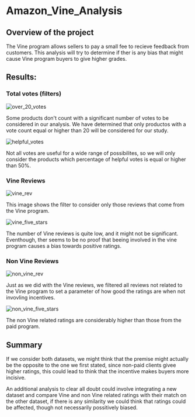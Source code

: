 # Amazon_Vine_Analysis

## Overview of the project

The Vine program allows sellers to pay a small fee to recieve feedback from customers. This analysis will try to determine if ther is any bias that might cause Vine program buyers to give higher grades.

## Results:

### Total votes (filters)

![over_20_votes](https://user-images.githubusercontent.com/89816213/150699299-5d78e949-4ada-4a46-ac64-dba35db0d6c1.PNG)

Some products don't count with a significant number of votes to be considered in our analysis. We have determined that only productos with a vote count equal or higher than 20 will be considered for our study.

![helpful_votes](https://user-images.githubusercontent.com/89816213/150699301-448dcba3-0529-44c0-9e90-8dceec215927.PNG)

Not all votes are useful for a wide range of possibilites, so we will only consider the products which percentage of helpful votes is equal or higher than 50%.

### Vine Reviews

![vine_rev](https://user-images.githubusercontent.com/89816213/150699410-16cec1ea-0ce7-4031-8ba0-d7095e08f2b5.PNG)

This image shows the filter to consider only those reviews that come from the Vine program.

![vine_five_stars](https://user-images.githubusercontent.com/89816213/150699411-82158bb6-3694-4ea5-9eae-c4e4ffb951e5.PNG)

The number of Vine reviews is quite low, and it might not be significant. Eventhough, ther seems to be no proof that beeing involved in the vine program causes a bias towards positive ratings.

### Non Vine Reviews

![non_vine_rev](https://user-images.githubusercontent.com/89816213/150699660-a638fece-2797-4412-a1c3-73185ef33024.PNG)

Just as we did with the Vine reviews, we filtered all reviews not related to the Vine program to set a parameter of how good the ratings are when not invovling incentives.

![non_vine_five_stars](https://user-images.githubusercontent.com/89816213/150699663-a9a79ccb-d8c3-4901-9a9c-3f1f84bb96ac.PNG)

The non Vine related ratings are considerably higher than those from the paid program.

## Summary

If we consider both datasets, we might think that the premise might actually be the opposite to the one we first stated, since non-paid clients givee higher ratings, this could lead to think that the incentive makes buyers more incisive.

An additional analysis to clear all doubt could  involve integrating a new dataset and compare Vine and non Vine related ratings with their match on the other dataset, if there is any similarity we could think that ratings could be affected, though not necessarily possitively biased.
